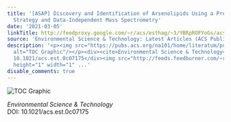 ```yaml
---
title: '[ASAP] Discovery and Identification of Arsenolipids Using a Precursor-Finder
  Strategy and Data-Independent Mass Spectrometry'
date: '2021-03-05'
linkTitle: http://feedproxy.google.com/~r/acs/esthag/~3/YBRpROFYoGs/acs.est.0c07175
source: 'Environmental Science & Technology: Latest Articles (ACS Publications)'
description: '<p><img src="https://pubs.acs.org/na101/home/literatum/publisher/achs/journals/content/esthag/0/esthag.ahead-of-print/acs.est.0c07175/20210305/images/medium/es0c07175_0007.gif"
  alt="TOC Graphic"/></p><div><cite>Environmental Science & Technology</cite></div><div>DOI:
  10.1021/acs.est.0c07175</div><img src="http://feeds.feedburner.com/~r/acs/esthag/~4/YBRpROFYoGs"
  height="1" width="1" ...'
disable_comments: true
---
```

<p><img src="https://pubs.acs.org/na101/home/literatum/publisher/achs/journals/content/esthag/0/esthag.ahead-of-print/acs.est.0c07175/20210305/images/medium/es0c07175_0007.gif" alt="TOC Graphic"/></p><div><cite>Environmental Science & Technology</cite></div><div>DOI: 10.1021/acs.est.0c07175</div><img src="http://feeds.feedburner.com/~r/acs/esthag/~4/YBRpROFYoGs" height="1" width="1" ...